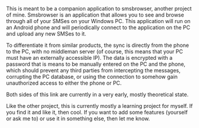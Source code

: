 This is meant to be a companion application to smsbrowser, another project of mine. Smsbrowser is an application that allows you to see and browse through all of your SMSes on your Windows PC. This application will run on an Android phone and will periodically connect to the application on the PC and upload any new SMSes to it.

To differentiate it from similar products, the sync is directly from the phone to the PC, with no middleman server (of course, this means that your PC must have an externally accessible IP). The data is encrypted with a password that is means to be manually entered on the PC and the phone, which should prevent any third parties from intercepting the messages, corrupting the PC database, or using the connection to somehow gain unauthorized access to either the phone or PC.

Both sides of this link are currently in a very early, mostly theoretical state.

Like the other project, this is currently mostly a learning project for myself. If you find it and like it, then cool. If you want to add some features (yourself or ask me to) or use it in something else, then let me know.